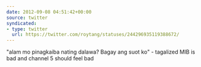 ```yaml
---
date: 2012-09-08 04:51:42+00:00
source: twitter
syndicated:
- type: twitter
  url: https://twitter.com/roytang/statuses/244296935119388672/
---
```


"alam mo pinagkaiba nating dalawa? Bagay ang suot ko" - tagalized MIB is bad and channel 5 should feel bad
